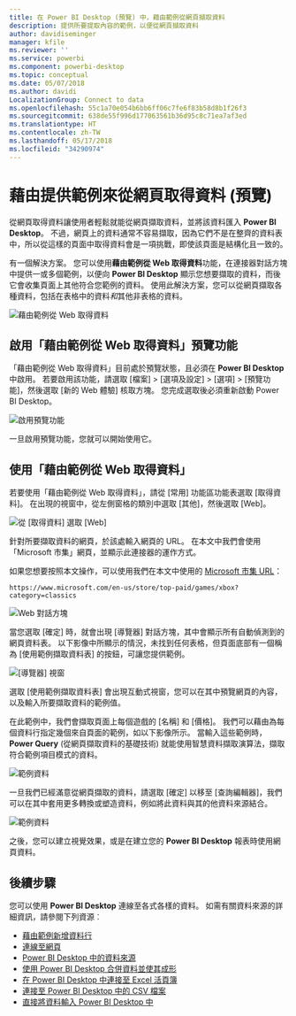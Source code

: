 ```yaml
---
title: 在 Power BI Desktop (預覽) 中，藉由範例從網頁擷取資料
description: 提供所要提取內容的範例，以便從網頁擷取資料
author: davidiseminger
manager: kfile
ms.reviewer: ''
ms.service: powerbi
ms.component: powerbi-desktop
ms.topic: conceptual
ms.date: 05/07/2018
ms.author: davidi
LocalizationGroup: Connect to data
ms.openlocfilehash: 55c1a70e054b6bb6ff06c7fe6f83b58d8b1f26f3
ms.sourcegitcommit: 638de55f996d177063561b36d95c8c71ea7af3ed
ms.translationtype: HT
ms.contentlocale: zh-TW
ms.lasthandoff: 05/17/2018
ms.locfileid: "34290974"
---
```

# <a name="get-data-from-a-web-page-by-providing-an-example-preview"></a>藉由提供範例來從網頁取得資料 (預覽)

從網頁取得資料讓使用者輕鬆就能從網頁擷取資料，並將該資料匯入 **Power BI Desktop**。 不過，網頁上的資料通常不容易擷取，因為它們不是在整齊的資料表中，所以從這樣的頁面中取得資料會是一項挑戰，即使該頁面是結構化且一致的。 

有一個解決方案。 您可以使用**藉由範例從 Web 取得資料**功能，在連接器對話方塊中提供一或多個範例，以便向 **Power BI Desktop** 顯示您想要擷取的資料，而後它會收集頁面上其他符合您範例的資料。 使用此解決方案，您可以從網頁擷取各種資料，包括在表格中的資料*和*其他非表格的資料。 

![藉由範例從 Web 取得資料](media/desktop-connect-to-web-by-example/web-by-example_01.png)


## <a name="enabling-the-preview-feature-get-data-from-web-by-example"></a>啟用「藉由範例從 Web 取得資料」預覽功能

「藉由範例從 Web 取得資料」目前處於預覽狀態，且必須在 **Power BI Desktop** 中啟用。 若要啟用該功能，請選取 [檔案] > [選項及設定] > [選項] > [預覽功能]，然後選取 [新的 Web 體驗] 核取方塊。 您完成選取後必須重新啟動 Power BI Desktop。

![啟用預覽功能](media/desktop-connect-to-web-by-example/web-by-example_02.png)

一旦啟用預覽功能，您就可以開始使用它。 

## <a name="using-get-data-from-web-by-example"></a>使用「藉由範例從 Web 取得資料」

若要使用「藉由範例從 Web 取得資料」，請從 [常用] 功能區功能表選取 [取得資料]。 在出現的視窗中，從左側窗格的類別中選取 [其他]，然後選取 [Web]。

![從 [取得資料] 選取 [Web]](media/desktop-connect-to-web-by-example/web-by-example_03.png)

針對所要擷取資料的網頁，於該處輸入網頁的 URL。 在本文中我們會使用「Microsoft 市集」網頁，並顯示此連接器的運作方式。 

如果您想要按照本文操作，可以使用我們在本文中使用的 [Microsoft 市集 URL](https://www.microsoft.com/en-us/store/top-paid/games/xbox?category=classics)：

    https://www.microsoft.com/en-us/store/top-paid/games/xbox?category=classics

![Web 對話方塊](media/desktop-connect-to-web-by-example/web-by-example_04.png)

當您選取 [確定] 時，就會出現 [導覽器] 對話方塊，其中會顯示所有自動偵測到的網頁資料表。 以下影像中所顯示的情況，未找到任何表格，但頁面底部有一個稱為 [使用範例擷取資料表] 的按鈕，可讓您提供範例。


![[導覽器] 視窗](media/desktop-connect-to-web-by-example/web-by-example_05.png)

選取 [使用範例擷取資料表] 會出現互動式視窗，您可以在其中預覽網頁的內容，以及輸入所要擷取資料的範例值。 

在此範例中，我們會擷取頁面上每個遊戲的 [名稱] 和 [價格]。 我們可以藉由為每個資料行指定幾個來自頁面的範例，如以下影像所示。 當輸入這些範例時，**Power Query** (從網頁擷取資料的基礎技術) 就能使用智慧資料擷取演算法，擷取符合範例項目模式的資料。

![範例資料](media/desktop-connect-to-web-by-example/web-by-example_06.png)

一旦我們已經滿意從網頁擷取的資料，請選取 [確定] 以移至 [查詢編輯器]，我們可以在其中套用更多轉換或塑造資料，例如將此資料與其的他資料來源結合。

![範例資料](media/desktop-connect-to-web-by-example/web-by-example_07.png)

之後，您可以建立視覺效果，或是在建立您的 **Power BI Desktop** 報表時使用網頁資料。


## <a name="next-steps"></a>後續步驟
您可以使用 **Power BI Desktop** 連線至各式各樣的資料。 如需有關資料來源的詳細資訊，請參閱下列資源︰

* [藉由範例新增資料行](desktop-add-column-from-example.md)
* [連線至網頁](desktop-connect-to-web.md)
* [Power BI Desktop 中的資料來源](desktop-data-sources.md)
* [使用 Power BI Desktop 合併資料並使其成形](desktop-shape-and-combine-data.md)
* [在 Power BI Desktop 中連接至 Excel 活頁簿](desktop-connect-excel.md)   
* [連接至 Power BI Desktop 中的 CSV 檔案](desktop-connect-csv.md)   
* [直接將資料輸入 Power BI Desktop 中](desktop-enter-data-directly-into-desktop.md)   

